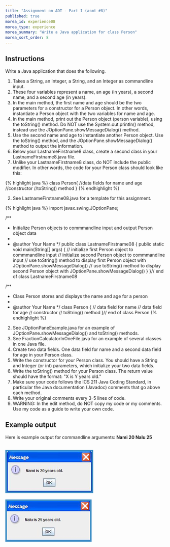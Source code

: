 ```yaml
---
title: "Assignment on ADT - Part I (asmt #8)"
published: true
morea_id: experience08
morea_type: experience
morea_summary: "Write a Java application for class Person"
morea_sort_order: 8
---
```


## Instructions

Write a Java application that does the following.


1. Takes a String, an Integer, a String, and an Integer as commandline input.
1. These four variables represent a name, an age (in years), a second name, and a second age (in years).
1. In the main method, the first name and age should be the two parameters for a constructor for a Person object. In other words, instantiate a Person object with the two variables for name and age.
1. In the main method, print out the Person object (person variable), using the toString() method. Do NOT use the System.out.println() method, instead use the JOptionPane.showMessageDialog() method.
1. Use the second name and age to instantiate another Person object. Use the toString() method, and the JOptionPane.showMessageDialog() method to output the information.
1. Below your LastnameFirstname8 class, create a second class in your LastnameFirstname8.java file.
1. Unlike your LastnameFirstname8 class, do NOT include the public modifier. In other words, the code for your Person class should look like this:

{% highlight java %}
	class Person{
		//data fields for name and age
		//constructor
		//toString() method
	}
{% endhighlight %}    
	
2. See LastnameFirstname08.java for a template for this assignment.

{% highlight java %}
import javax.swing.JOptionPane;

/**
 * Initialize Person objects to commmandline input and output Person object data
 * 
 * @author Your Name
 */
public class LastnameFirstname08 {
  public static void main(String[] args) {
    // initialize first Person object to commmandline input
    // initialize second Person object to commmandline input
    // use toString() method to display first Person object with JOptionPane.showMessageDialog()
    // use toString() method to display second Person object with JOptionPane.showMessageDialog()
  }
}// end of class LastnameFirstname08

/**
 * Class Person stores and displays the name and age for a person
 * 
 * @author Your Name
 */
class Person {
  // data field for name
  // data field for age
  // constructor
  // toString() method
}// end of class Person
{% endhighlight %}	

2. See JOptionPaneExample.java for an example of JOptionPane.showMessageDialog() and toString() methods.
2. See FractionCalculatorInOneFile.java for an example of several classes in one Java file.
2. Create two data fields. One data field for name and a second data field for age in your Person class.
2. Write the constructor for your Person class. You should have a String and Integer (or int) parameters, which initialize your two data fields.
2. Write the toString() method for your Person class. The return value should have the format: "X is Y years old."
2. Make sure your code follows the ICS 211 Java Coding Standard, in particular the Java documentation (Javadoc) comments that go above each method.
2. Write your original comments every 3-5 lines of code.
2. WARNING: In the edit method, do NOT copy my code or my comments. Use my code as a guide to write your own code.

## Example output

Here is example output for commandline arguments: <b>Nami 20 Nalu 25</b>

<p>
	<br>
	<img style="border: #3c8dc5 solid 5px" src="output1.jpg" alt="Nami is 20 years old.">
	<br>
	<br>
	<img style="border: #3c8dc5 solid 5px" src="output2.jpg" alt="Nalu is 25 years old.">
</p>